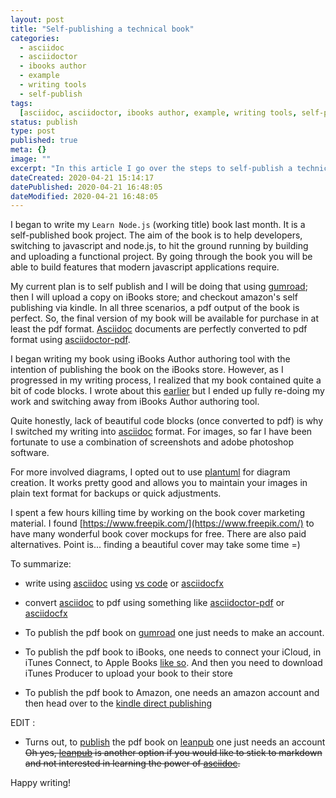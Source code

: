 ```yaml
---
layout: post
title: "Self-publishing a technical book"
categories:
  - asciidoc
  - asciidoctor
  - ibooks author
  - example
  - writing tools
  - self-publish
tags:
  [asciidoc, asciidoctor, ibooks author, example, writing tools, self-publish]
status: publish
type: post
published: true
meta: {}
image: ""
excerpt: "In this article I go over the steps to self-publish a technical book."
dateCreated: 2020-04-21 15:14:17
datePublished: 2020-04-21 16:48:05
dateModified: 2020-04-21 16:48:05
---
```


I began to write my `Learn Node.js` (working title) book last month. It is a self-published book project. The aim of the book is to help developers, switching to javascript and node.js, to hit the ground running by building and uploading a functional project. By going through the book you will be able to build features that modern javascript applications require.

My current plan is to self publish and I will be doing that using [gumroad]; then I will upload a copy on iBooks store; and checkout amazon's self publishing via kindle. In all three scenarios, a pdf output of the book is perfect. So, the final version of my book will be available for purchase in at least the pdf format. [Asciidoc] documents are perfectly converted to pdf format using [asciidoctor-pdf].

I began writing my book using iBooks Author authoring tool with the intention of publishing the book on the iBooks store. However, as I progressed in my writing process, I realized that my book contained quite a bit of code blocks. I wrote about this [earlier](./asciidoc-vs-ibooks-author) but I ended up fully re-doing my work and switching away from iBooks Author authoring tool.

Quite honestly, lack of beautiful code blocks (once converted to pdf) is why I switched my writing into [asciidoc] format. For images, so far I have been fortunate to use a combination of screenshots and adobe photoshop software.

For more involved diagrams, I opted out to use [plantuml] for diagram creation. It works pretty good and allows you to maintain your images in plain text format for backups or quick adjustments.

I spent a few hours killing time by working on the book cover marketing material. I found [https://www.freepik.com/](https://www.freepik.com/) to have many wonderful book cover mockups for free. There are also paid alternatives. Point is... finding a beautiful cover may take some time =)

To summarize:

- write using [asciidoc] using [vs code] or [asciidocfx]

- convert [asciidoc] to pdf using something like [asciidoctor-pdf] or [asciidocfx]

- To publish the pdf book on [gumroad] one just needs to make an account.

- To publish the pdf book to iBooks, one needs to connect your iCloud, in iTunes Connect, to Apple Books [like so](https://support.apple.com/en-us/HT201183). And then you need to download iTunes Producer to upload your book to their store

- To publish the pdf book to Amazon, one needs an amazon account and then head over to the [kindle direct publishing](https://kdp.amazon.com/en_US)

EDIT :

- Turns out, to [publish](http://help.leanpub.com/en/articles/2921549-what-formats-do-leanpub-books-come-in) the pdf book on [leanpub] one just needs an account ~~Oh yes, [leanpub] is another option if you would like to stick to markdown and not interested in learning the power of [asciidoc].~~

Happy writing!

[asciidoc]: https://asciidoctor.org/docs/asciidoc-syntax-quick-reference/
[asciidocfx]: https://www.asciidocfx.com/
[vs code]: https://code.visualstudio.com/
[plantuml]: http://plantuml.com/
[asciidoctor-pdf]: https://asciidoctor.org/docs/asciidoctor-pdf/
[gumroad]: https://gumroad.com/
[leanpub]: https://leanpub.com/
